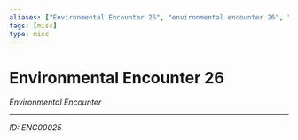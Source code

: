 ```yaml
---
aliases: ["Environmental Encounter 26", "environmental encounter 26", "26 Encounter Environmental"]
tags: [misc]
type: misc
---
```


# Environmental Encounter 26

*Environmental Encounter*

---
*ID: ENC00025*